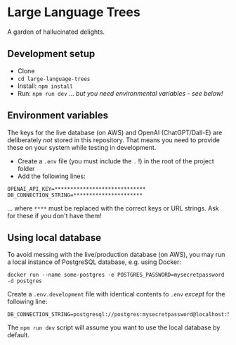 # Large Language Trees

A garden of hallucinated delights.

## Development setup

- Clone
- `cd large-language-trees`
- Install: `npm install`
- Run: `npm run dev` ... _but you need environmental variables - see below!_

## Environment variables

The keys for the live database (on AWS) and OpenAI (ChatGPT/Dall-E) are deliberately _not_ stored in this repository. That means you need to provide these on your system while testing in development.

- Create a `.env` file (you must include the `.` !) in the root of the project folder
- Add the following lines:

```
OPENAI_API_KEY=*****************************
DB_CONNECTION_STRING=**********************
```

... where `****` must be replaced with the correct keys or URL strings. Ask for these if you don't have them!

## Using local database

To avoid messing with the live/production database (on AWS), you may run a local instance of PostgreSQL database, e.g. using Docker:

```
docker run --name some-postgres -e POSTGRES_PASSWORD=mysecretpassword -d postgres
```

Create a `.env.development` file with identical contents to `.env` _except_ for the following line:

```
DB_CONNECTION_STRING=postgresql://postgres:mysecretpassword@localhost:5432
```

The `npm run dev` script will assume you want to use the local database by default.
